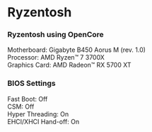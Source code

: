 # Ryzentosh
### Ryzentosh using OpenCore
Motherboard: Gigabyte B450 Aorus M (rev. 1.0)<br>
Processor: AMD Ryzen™ 7 3700X<br>
Graphics Card: AMD Radeon™ RX 5700 XT

### BIOS Settings
Fast Boot: Off<br>
CSM: Off<br>
Hyper Threading: On<br>
EHCI/XHCI Hand-off: On
